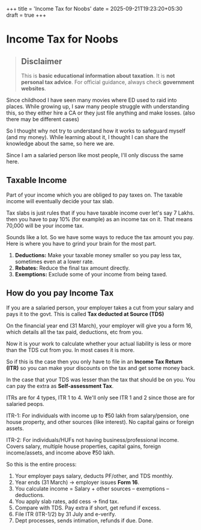 +++
title = 'Income Tax for Noobs'
date = 2025-09-21T19:23:20+05:30
draft = true
+++

# Income Tax for Noobs

> ## Disclaimer
> This is **basic educational information about taxation**. It is **not personal tax advice**. For official guidance, always check **government websites**.

Since childhood I have seen many movies where ED used to raid into places. While growing up, I saw many people struggle with understanding this, so they either hire a CA or they just file anything and make losses. (also there may be different cases)

So I thought why not try to understand how it works to safeguard myself (and my money). While learning about it, I thought I can share the knowledge about the same, so here we are.

Since I am a salaried person like most people, I'll only discuss the same here.

## Taxable Income

Part of your income which you are obliged to pay taxes on. The taxable income will eventually decide your tax slab.

Tax slabs is just rules that if you have taxable income over let's say 7 Lakhs. then you have to pay 10% (for example) as an income tax on it.
That means 70,000 will be your income tax.

Sounds like a lot. So we have some ways to reduce the tax amount you pay. Here is where you have to grind your brain for the most part.

1. **Deductions:** Make your taxable money smaller so you pay less tax, sometimes even at a lower rate.  
2. **Rebates:** Reduce the final tax amount directly.  
3. **Exemptions:** Exclude some of your income from being taxed.

## How do you pay Income Tax

If you are a salaried person, your employer takes a cut from your salary and pays it to the govt. This is called **Tax deducted at Source (TDS)**

On the financial year end (31 March), your employer will give you a form 16, which details all the tax paid, deductions, etc from you. 

Now it is your work to calculate whether your actual liability is less or more than the TDS cut from you. In most cases it is more.

So if this is the case then you only have to file in an **Income Tax Return (ITR)** so you can make your discounts on the tax and get some money back.

In the case that your TDS was lesser than the tax that should be on you. You can pay the extra as **Self-assessment Tax**.

ITRs are for 4 types, ITR 1 to 4. We'll only see ITR 1 and 2 since those are for salaried peops.

ITR-1: For individuals with income up to ₹50 lakh from salary/pension, one house property, and other sources (like interest). No capital gains or foreign assets.

ITR-2: For individuals/HUFs not having business/professional income. Covers salary, multiple house properties, capital gains, foreign income/assets, and income above ₹50 lakh.

So this is the entire process:
1. Your employer pays salary, deducts PF/other, and TDS monthly.
2. Year ends (31 March) → employer issues **Form 16**.
3. You calculate income = Salary + other sources – exemptions – deductions.
4. You apply slab rates, add cess → find tax.
5. Compare with TDS. Pay extra if short, get refund if excess.
6. File ITR (ITR-1/2) by 31 July and e-verify.
7. Dept processes, sends intimation, refunds if due. Done.

